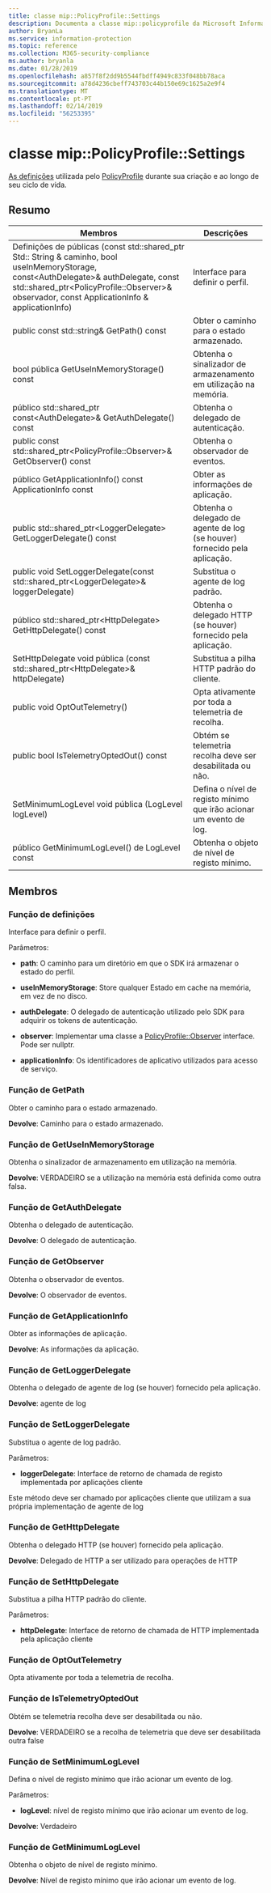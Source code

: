 ```yaml
---
title: classe mip::PolicyProfile::Settings
description: Documenta a classe mip::policyprofile da Microsoft Information Protection (MIP) SDK.
author: BryanLa
ms.service: information-protection
ms.topic: reference
ms.collection: M365-security-compliance
ms.author: bryanla
ms.date: 01/28/2019
ms.openlocfilehash: a857f8f2dd9b5544fbdff4949c833f048bb78aca
ms.sourcegitcommit: a78d4236cbeff743703c44b150e69c1625a2e9f4
ms.translationtype: MT
ms.contentlocale: pt-PT
ms.lasthandoff: 02/14/2019
ms.locfileid: "56253395"
---
```

# <a name="class-mippolicyprofilesettings"></a>classe mip::PolicyProfile::Settings 
[As definições](class_mip_policyprofile_settings.md) utilizada pelo [PolicyProfile](class_mip_policyprofile.md) durante sua criação e ao longo de seu ciclo de vida.
  
## <a name="summary"></a>Resumo
 Membros                        | Descrições                                
--------------------------------|---------------------------------------------
Definições de públicas (const std::shared_ptr Std:: String & caminho, bool useInMemoryStorage, const\<AuthDelegate\>& authDelegate, const std::shared_ptr\<PolicyProfile::Observer\>& observador, const ApplicationInfo & applicationInfo)  |  Interface para definir o perfil.
public const std::string& GetPath() const  |  Obter o caminho para o estado armazenado.
bool pública GetUseInMemoryStorage() const  |  Obtenha o sinalizador de armazenamento em utilização na memória.
público std::shared_ptr const\<AuthDelegate\>& GetAuthDelegate() const  |  Obtenha o delegado de autenticação.
public const std::shared_ptr\<PolicyProfile::Observer\>& GetObserver() const  |  Obtenha o observador de eventos.
público GetApplicationInfo() const ApplicationInfo const  |  Obter as informações de aplicação.
public std::shared_ptr\<LoggerDelegate\> GetLoggerDelegate() const  |  Obtenha o delegado de agente de log (se houver) fornecido pela aplicação.
public void SetLoggerDelegate(const std::shared_ptr\<LoggerDelegate\>& loggerDelegate)  |  Substitua o agente de log padrão.
público std::shared_ptr\<HttpDelegate\> GetHttpDelegate() const  |  Obtenha o delegado HTTP (se houver) fornecido pela aplicação.
SetHttpDelegate void pública (const std::shared_ptr\<HttpDelegate\>& httpDelegate)  |  Substitua a pilha HTTP padrão do cliente.
public void OptOutTelemetry()  |  Opta ativamente por toda a telemetria de recolha.
public bool IsTelemetryOptedOut() const  |  Obtém se telemetria recolha deve ser desabilitada ou não.
SetMinimumLogLevel void pública (LogLevel logLevel)  |  Defina o nível de registo mínimo que irão acionar um evento de log.
público GetMinimumLogLevel() de LogLevel const  |  Obtenha o objeto de nível de registo mínimo.
  
## <a name="members"></a>Membros
  
### <a name="settings-function"></a>Função de definições
Interface para definir o perfil.

Parâmetros:  
* **path**: O caminho para um diretório em que o SDK irá armazenar o estado do perfil. 


* **useInMemoryStorage**: Store qualquer Estado em cache na memória, em vez de no disco. 


* **authDelegate**: O delegado de autenticação utilizado pelo SDK para adquirir os tokens de autenticação. 


* **observer**: Implementar uma classe a [PolicyProfile::Observer](class_mip_policyprofile_observer.md) interface. Pode ser nullptr. 


* **applicationInfo**: Os identificadores de aplicativo utilizados para acesso de serviço.


  
### <a name="getpath-function"></a>Função de GetPath
Obter o caminho para o estado armazenado.

  
**Devolve**: Caminho para o estado armazenado.
  
### <a name="getuseinmemorystorage-function"></a>Função de GetUseInMemoryStorage
Obtenha o sinalizador de armazenamento em utilização na memória.

  
**Devolve**: VERDADEIRO se a utilização na memória está definida como outra falsa.
  
### <a name="getauthdelegate-function"></a>Função de GetAuthDelegate
Obtenha o delegado de autenticação.

  
**Devolve**: O delegado de autenticação.
  
### <a name="getobserver-function"></a>Função de GetObserver
Obtenha o observador de eventos.

  
**Devolve**: O observador de eventos.
  
### <a name="getapplicationinfo-function"></a>Função de GetApplicationInfo
Obter as informações de aplicação.

  
**Devolve**: As informações da aplicação.
  
### <a name="getloggerdelegate-function"></a>Função de GetLoggerDelegate
Obtenha o delegado de agente de log (se houver) fornecido pela aplicação.

  
**Devolve**: agente de log
  
### <a name="setloggerdelegate-function"></a>Função de SetLoggerDelegate
Substitua o agente de log padrão.

Parâmetros:  
* **loggerDelegate**: Interface de retorno de chamada de registo implementada por aplicações cliente


Este método deve ser chamado por aplicações cliente que utilizam a sua própria implementação de agente de log
  
### <a name="gethttpdelegate-function"></a>Função de GetHttpDelegate
Obtenha o delegado HTTP (se houver) fornecido pela aplicação.

  
**Devolve**: Delegado de HTTP a ser utilizado para operações de HTTP
  
### <a name="sethttpdelegate-function"></a>Função de SetHttpDelegate
Substitua a pilha HTTP padrão do cliente.

Parâmetros:  
* **httpDelegate**: Interface de retorno de chamada de HTTP implementada pela aplicação cliente


  
### <a name="optouttelemetry-function"></a>Função de OptOutTelemetry
Opta ativamente por toda a telemetria de recolha.
  
### <a name="istelemetryoptedout-function"></a>Função de IsTelemetryOptedOut
Obtém se telemetria recolha deve ser desabilitada ou não.

  
**Devolve**: VERDADEIRO se a recolha de telemetria que deve ser desabilitada outra false
  
### <a name="setminimumloglevel-function"></a>Função de SetMinimumLogLevel
Defina o nível de registo mínimo que irão acionar um evento de log.

Parâmetros:  
* **logLevel**: nível de registo mínimo que irão acionar um evento de log. 



  
**Devolve**: Verdadeiro
  
### <a name="getminimumloglevel-function"></a>Função de GetMinimumLogLevel
Obtenha o objeto de nível de registo mínimo.

  
**Devolve**: Nível de registo mínimo que irão acionar um evento de log.
